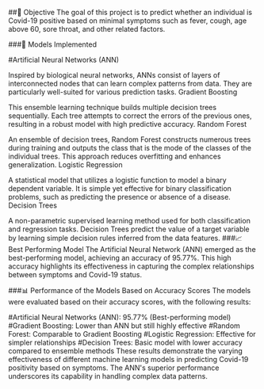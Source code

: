 ##🎯 Objective
The goal of this project is to predict whether an individual is Covid-19 positive based on minimal symptoms such as fever, cough, age above 60, sore throat, and other related factors.

###🚀 Models Implemented

#Artificial Neural Networks (ANN)

Inspired by biological neural networks, ANNs consist of layers of interconnected nodes that can learn complex patterns from data. They are particularly well-suited for various prediction tasks.
Gradient Boosting

This ensemble learning technique builds multiple decision trees sequentially. Each tree attempts to correct the errors of the previous ones, resulting in a robust model with high predictive accuracy.
Random Forest

An ensemble of decision trees, Random Forest constructs numerous trees during training and outputs the class that is the mode of the classes of the individual trees. This approach reduces overfitting and enhances generalization.
Logistic Regression

A statistical model that utilizes a logistic function to model a binary dependent variable. It is simple yet effective for binary classification problems, such as predicting the presence or absence of a disease.
Decision Trees

A non-parametric supervised learning method used for both classification and regression tasks. Decision Trees predict the value of a target variable by learning simple decision rules inferred from the data features.
###📈 Best Performing Model
The Artificial Neural Network (ANN) emerged as the best-performing model, achieving an accuracy of 95.77%. This high accuracy highlights its effectiveness in capturing the complex relationships between symptoms and Covid-19 status.

###📊 Performance of the Models Based on Accuracy Scores
The models were evaluated based on their accuracy scores, with the following results:

#Artificial Neural Networks (ANN): 95.77% (Best-performing model)
#Gradient Boosting: Lower than ANN but still highly effective
#Random Forest: Comparable to Gradient Boosting
#Logistic Regression: Effective for simpler relationships
#Decision Trees: Basic model with lower accuracy compared to ensemble methods
These results demonstrate the varying effectiveness of different machine learning models in predicting Covid-19 positivity based on symptoms. The ANN's superior performance underscores its capability in handling complex data patterns.


